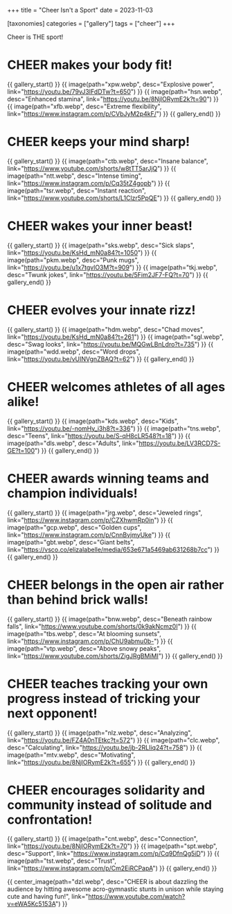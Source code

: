 +++
title = "Cheer Isn't a Sport"
date = 2023-11-03

[taxonomies]
categories = ["gallery"]
tags = ["cheer"]
+++

Cheer is THE sport!

<!-- more -->

# **CHEER makes your body fit!**

{{ gallery_start() }}
{{ image(path="xpw.webp", desc="Explosive power", link="https://youtu.be/79vJ3IFdDTw?t=650") }}
{{ image(path="hsn.webp", desc="Enhanced stamina", link="https://youtu.be/8NjlORymE2k?t=90") }}
{{ image(path="xfb.webp", desc="Extreme flexibility", link="https://www.instagram.com/p/CVbJyM2p4kF/") }}
{{ gallery_end() }}

# **CHEER keeps your mind sharp!**

{{ gallery_start() }}
{{ image(path="ctb.webp", desc="Insane balance", link="https://www.youtube.com/shorts/w8tTT5arJjQ") }}
{{ image(path="ntt.webp", desc="Intense timing", link="https://www.instagram.com/p/Cq35tZ4gopb") }}
{{ image(path="tsr.webp", desc="Instant reaction", link="https://www.youtube.com/shorts/L1Clzr5PpQE") }}
{{ gallery_end() }}

# **CHEER wakes your inner beast!**

{{ gallery_start() }}
{{ image(path="sks.webp", desc="Sick slaps", link="https://youtu.be/KsHd_mN0a84?t=1050") }}
{{ image(path="pkm.webp", desc="Punk mugs", link="https://youtu.be/u1x7tgvlO3M?t=909") }}
{{ image(path="tkj.webp", desc="Twunk jokes", link="https://youtu.be/5Fim2JF7-FQ?t=70") }}
{{ gallery_end() }}

# **CHEER evolves your innate rizz!**

{{ gallery_start() }}
{{ image(path="hdm.webp", desc="Chad moves", link="https://youtu.be/KsHd_mN0a84?t=261") }}
{{ image(path="sgl.webp", desc="Swag looks", link="https://youtu.be/MQGwLBnLdro?t=735") }}
{{ image(path="wdd.webp", desc="Word drops", link="https://youtu.be/vUINVgnZBAQ?t=62") }}
{{ gallery_end() }}

# **CHEER welcomes athletes of all ages alike!**

{{ gallery_start() }}
{{ image(path="kds.webp", desc="Kids", link="https://youtu.be/-nomHy_i3h8?t=336") }}
{{ image(path="tns.webp", desc="Teens", link="https://youtu.be/S-qH8cLR548?t=18") }}
{{ image(path="dls.webp", desc="Adults", link="https://youtu.be/LV3RCD7S-GE?t=100") }}
{{ gallery_end() }}

# **CHEER awards winning teams and champion individuals!**

{{ gallery_start() }}
{{ image(path="jrg.webp", desc="Jeweled rings", link="https://www.instagram.com/p/CZXhwmRp0in") }}
{{ image(path="gcp.webp", desc="Golden cups", link="https://www.instagram.com/p/CnnBvjmyUke") }}
{{ image(path="gbt.webp", desc="Giant belts", link="https://vsco.co/elizalabelle/media/653e671a5469ab631268b7cc") }}
{{ gallery_end() }}

# **CHEER belongs in the open air rather than behind brick walls!**

{{ gallery_start() }}
{{ image(path="bnw.webp", desc="Beneath rainbow falls", link="https://www.youtube.com/shorts/0k9akNcmz0I") }}
{{ image(path="tbs.webp", desc="At blooming sunsets", link="https://www.instagram.com/p/ChU9abmu0b-") }}
{{ image(path="vtp.webp", desc="Above snowy peaks", link="https://www.youtube.com/shorts/ZigJRgBMiMI") }}
{{ gallery_end() }}

# **CHEER teaches tracking your own progress instead of tricking your next opponent!**

{{ gallery_start() }}
{{ image(path="nlz.webp", desc="Analyzing", link="https://youtu.be/FZ4A0nTEtkc?t=572") }}
{{ image(path="clc.webp", desc="Calculating", link="https://youtu.be/jb-2RLIiq24?t=758") }}
{{ image(path="mtv.webp", desc="Motivating", link="https://youtu.be/8NjlORymE2k?t=655") }}
{{ gallery_end() }}

# **CHEER encourages solidarity and community instead of solitude and confrontation!**

{{ gallery_start() }}
{{ image(path="cnt.webp", desc="Connection", link="https://youtu.be/8NjlORymE2k?t=70") }}
{{ image(path="spt.webp", desc="Support", link="https://www.instagram.com/p/Cq9DfnQg5iD") }}
{{ image(path="tst.webp", desc="Trust", link="https://www.instagram.com/p/Cm2EiRCPapA") }}
{{ gallery_end() }}

{{ center_image(path="dzl.webp", desc="CHEER is about dazzling the audience by hitting awesome acro-gymnastic stunts in unison while staying cute and having fun!", link="https://www.youtube.com/watch?v=eWA5Kc5153A") }}
